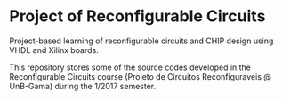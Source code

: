 # Project of Reconfigurable Circuits

Project-based learning of reconfigurable circuits and CHIP design using VHDL and Xilinx boards.

This repository stores some of the source codes developed in the Reconfigurable Circuits course (Projeto de Circuitos Reconfiguraveis @ UnB-Gama) during the 1/2017 semester.